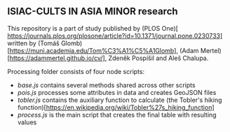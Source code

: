 ## ISIAC-CULTS IN ASIA MINOR research

This repository is a part of study published by (PLOS One)[
https://journals.plos.org/plosone/article?id=10.1371/journal.pone.0230733] written by (Tomáš Glomb)[https://muni.academia.edu/Tom%C3%A1%C5%A1Glomb], (Adam Mertel)[https://adammertel.github.io/cv/], Zdeněk Pospíšil and Aleš Chalupa.

Processing folder consists of four node scripts:

- _base.js_ contains several methods shared across other scripts
- _pois.js_ processes some attributes in data and creates GeoJSON files
- _tobler.js_ contains the auxiliary function to calculate (the Tobler's hiking function)[https://en.wikipedia.org/wiki/Tobler%27s_hiking_function]
- _process.js_ is the main script that creates the final table with resulting values
